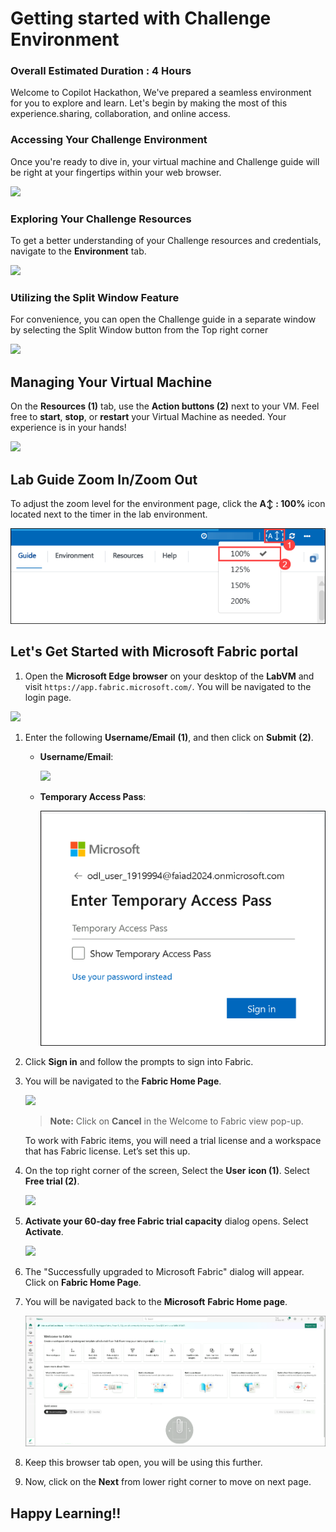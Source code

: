 # Getting started with Challenge Environment

### Overall Estimated Duration : 4 Hours

Welcome to Copilot Hackathon, We've prepared a seamless environment for you to explore and learn. Let's begin by making the most of this experience.sharing, collaboration, and online access.
  
### Accessing Your Challenge Environment

Once you're ready to dive in, your virtual machine and Challenge guide will be right at your fingertips within your web browser.

![](media/guide-01up2.png)

### Exploring Your Challenge Resources

To get a better understanding of your Challenge resources and credentials, navigate to the **Environment** tab.

![](media/getting-started-2upd2.png)

### Utilizing the Split Window Feature

For convenience, you can open the Challenge guide in a separate window by selecting the Split Window button from the Top right corner

![](media/getting-started-3upd2.png)

## Managing Your Virtual Machine

On the **Resources (1)** tab, use the **Action buttons (2)** next to your VM. Feel free to **start**, **stop**, or **restart** your Virtual Machine as needed. Your experience is in your hands!

![](media/getting-started-5upd2.png)

## Lab Guide Zoom In/Zoom Out

To adjust the zoom level for the environment page, click the **A↕ : 100%** icon located next to the timer in the lab environment.

![](media/zoomnew1.png)

## Let's Get Started with Microsoft Fabric portal
 
1. Open the **Microsoft Edge browser** on your desktop of the **LabVM** and visit `https://app.fabric.microsoft.com/`. You will be navigated to the login page.

  ![](media/guide-58up.png)

1. Enter the following **Username/Email** **(1)**, and then click on **Submit** **(2)**.  

    - **Username/Email**:<inject key="AzureAdUserEmail"></inject>

      ![](media/guide-59up.png)

    - **Temporary Access Pass**:<inject key="AzureAdUserPassword"></inject> 

      ![](media/1.2Pass.png)

1. Click **Sign in** and follow the prompts to sign into Fabric.

1. You will be navigated to the **Fabric Home Page**.

    ![](media/guide-60up.png)

    > **Note:** Click on **Cancel** in the Welcome to Fabric view pop-up.

    To work with Fabric items, you will need a trial license and a workspace that has Fabric license. Let’s set this up.

1. On the top right corner of the screen, Select the **User** **icon (1)**. Select **Free trial (2)**.

    ![](media/image11upd2.png)

1. **Activate your 60-day free Fabric trial capacity** dialog opens. Select **Activate**.

    ![](media/image12upd2.png)

1. The "Successfully upgraded to Microsoft Fabric" dialog will appear. Click on **Fabric Home Page**.      

1. You will be navigated back to the **Microsoft** **Fabric Home page**.

    ![](media/1.4.png)

1. Keep this browser tab open, you will be using this further.

1. Now, click on the **Next** from lower right corner to move on next page.

## Happy Learning!!
